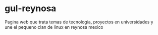 # gul-reynosa
Pagina web que trata temas de tecnologia, proyectos en universidades y une el pequeno clan de linux en reynosa mexico
